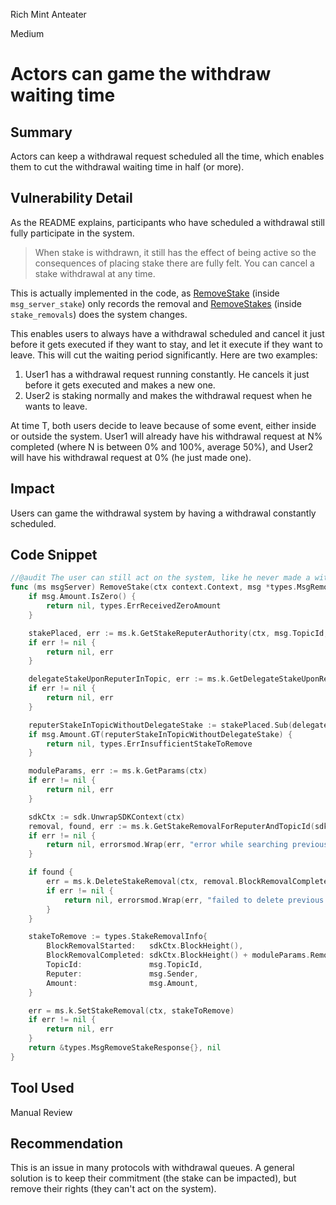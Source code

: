 Rich Mint Anteater

Medium

# Actors can game the withdraw waiting time

## Summary
Actors can keep a withdrawal request scheduled all the time, which enables them to cut the withdrawal waiting time in half (or more).

## Vulnerability Detail
As the README explains, participants who have scheduled a withdrawal still fully participate in the system.
> When stake is withdrawn, it still has the effect of being active so the consequences of placing stake there are fully felt. You can cancel a stake withdrawal at any time.

This is actually implemented in the code, as [RemoveStake](https://github.com/sherlock-audit/2024-06-allora/blob/main/allora-chain/x/emissions/keeper/msgserver/msg_server_stake.go#L61) (inside `msg_server_stake`) only records the removal and [RemoveStakes](https://github.com/sherlock-audit/2024-06-allora/blob/main/allora-chain/x/emissions/module/stake_removals.go#L13) (inside `stake_removals`) does the system changes.

This enables users to always have a withdrawal scheduled and cancel it just before it gets executed if they want to stay, and let it execute if they want to leave. This will cut the waiting period significantly. Here are two examples:

1. User1 has a withdrawal request running constantly. He cancels it just before it gets executed and makes a new one.
2. User2 is staking normally and makes the withdrawal request when he wants to leave.

At time T, both users decide to leave because of some event, either inside or outside the system. User1 will already have his withdrawal request at N% completed (where N is between 0% and 100%, average 50%), and User2 will have his withdrawal request at 0% (he just made one). 

## Impact
Users can game the withdrawal system by having a withdrawal constantly scheduled.

## Code Snippet
```go
//@audit The user can still act on the system, like he never made a withdraw request
func (ms msgServer) RemoveStake(ctx context.Context, msg *types.MsgRemoveStake) (*types.MsgRemoveStakeResponse, error) {
	if msg.Amount.IsZero() {
		return nil, types.ErrReceivedZeroAmount
	}

	stakePlaced, err := ms.k.GetStakeReputerAuthority(ctx, msg.TopicId, msg.Sender)
	if err != nil {
		return nil, err
	}

	delegateStakeUponReputerInTopic, err := ms.k.GetDelegateStakeUponReputer(ctx, msg.TopicId, msg.Sender)
	if err != nil {
		return nil, err
	}

	reputerStakeInTopicWithoutDelegateStake := stakePlaced.Sub(delegateStakeUponReputerInTopic)
	if msg.Amount.GT(reputerStakeInTopicWithoutDelegateStake) {
		return nil, types.ErrInsufficientStakeToRemove
	}

	moduleParams, err := ms.k.GetParams(ctx)
	if err != nil {
		return nil, err
	}

	sdkCtx := sdk.UnwrapSDKContext(ctx)
	removal, found, err := ms.k.GetStakeRemovalForReputerAndTopicId(sdkCtx, msg.Sender, msg.TopicId)
	if err != nil {
		return nil, errorsmod.Wrap(err, "error while searching previous stake removal")
	}

	if found {
		err = ms.k.DeleteStakeRemoval(ctx, removal.BlockRemovalCompleted, removal.TopicId, removal.Reputer)
		if err != nil {
			return nil, errorsmod.Wrap(err, "failed to delete previous stake removal")
		}
	}

	stakeToRemove := types.StakeRemovalInfo{
		BlockRemovalStarted:   sdkCtx.BlockHeight(),
		BlockRemovalCompleted: sdkCtx.BlockHeight() + moduleParams.RemoveStakeDelayWindow,
		TopicId:               msg.TopicId,
		Reputer:               msg.Sender,
		Amount:                msg.Amount,
	}

	err = ms.k.SetStakeRemoval(ctx, stakeToRemove)
	if err != nil {
		return nil, err
	}
	return &types.MsgRemoveStakeResponse{}, nil
}
```
## Tool Used
Manual Review

## Recommendation
This is an issue in many protocols with withdrawal queues. A general solution is to keep their commitment (the stake can be impacted), but remove their rights (they can't act on the system).